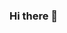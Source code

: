 ### Hi there 👋

<!--
[![Brandon's GitHub stats](https://github-readme-stats.vercel.app/api?username=brandon3522&count_private=true&show_icons=true&theme=transparent)](https://github.com/anuraghazra/github-readme-stats)
-->

<!--
**Brandon3522/brandon3522** is a ✨ _special_ ✨ repository because its `README.md` (this file) appears on your GitHub profile.

Here are some ideas to get you started:

- 🔭 I’m currently working on ...
- 🌱 I’m currently learning ...
- 👯 I’m looking to collaborate on ...
- 🤔 I’m looking for help with ...


-->
